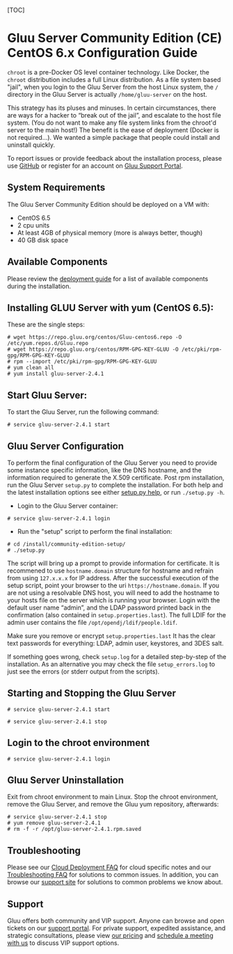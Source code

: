 [TOC]
# Gluu Server Community Edition (CE) CentOS 6.x Configuration Guide

`chroot` is a pre-Docker OS level container technology. Like Docker, the
`chroot` distribution includes a full Linux distribution. As a file
system based "jail", when you login to the Gluu Server from the host
Linux system, the `/` directory in the Gluu Server is actually
`/home/gluu-server` on the host.

This strategy has its pluses and minuses. In certain circumstances,
there are ways for a hacker to “break out of the jail”, and escalate to
the host file system. (You do not want to make any file system links from
the chroot'd server to the main host!) The benefit is the ease of
deployment (Docker is not required...). We wanted a simple package that
people could install and uninstall quickly.

To report issues or provide feedback about the installation process,
please use
[GitHub](https://github.com/GluuFederation/community-edition-setup/issues)
or register for an account on [Gluu Support
Portal](https://support.gluu.org).

## System Requirements

The Gluu Server Community Edition should be deployed on a VM with:

* CentOS 6.5
* 2 cpu units
* At least 4GB of physical memory (more is always better, though)
* 40 GB disk space

## Available Components
Please review the [deployment guide](./index.md#available-components)
for a list of available components during the installation.

## Installing GLUU Server with yum (CentOS 6.5):

These are the single steps:

```
# wget https://repo.gluu.org/centos/Gluu-centos6.repo -O /etc/yum.repos.d/Gluu.repo
# wget https://repo.gluu.org/centos/RPM-GPG-KEY-GLUU -O /etc/pki/rpm-gpg/RPM-GPG-KEY-GLUU
# rpm --import /etc/pki/rpm-gpg/RPM-GPG-KEY-GLUU
# yum clean all
# yum install gluu-server-2.4.1
```

## Start Gluu Server:

To start the Gluu Server, run the following command:

```
# service gluu-server-2.4.1 start
```

## Gluu Server Configuration

To perform the final configuration of the Gluu Server you need to
provide some instance specific information, like the DNS hostname, and
the information required to generate the X.509 certificate. Post rpm
installation, run the Gluu Server `setup.py` to complete the
installation. For both help and the latest installation options see
either [setup.py help](./setup_py.md), or run `./setup.py -h`.

* Login to the Gluu Server container:

```
# service gluu-server-2.4.1 login
```

* Run the "setup" script to perform the final installation:

```
# cd /install/community-edition-setup/
# ./setup.py
```

The script will bring up a prompt to provide information for certificate. It is recommened to use 
`hostname.domain` structure for hostname and refrain from using `127.x.x.x` 
for IP address. After the successful execution of the setup script, point your browser
to the uri `https://hostname.domain`. If you are not using a resolvable DNS host, 
you will need to add the hostname to your hosts file on the server which is running your browser. 
Login with the default user name “admin”,
and the LDAP password printed back in the confirmation (also contained
in `setup.properties.last`). The full LDIF for the admin user contains
the file `/opt/opendj/ldif/people.ldif`.

Make sure you remove or encrypt `setup.properties.last` It has the clear
text passwords for everything: LDAP, admin user, keystores, and 3DES
salt.

If something goes wrong, check `setup.log` for a detailed step-by-step
of the installation. As an alternative you may check the file
`setup_errors.log` to just see the errors (or stderr output from the
scripts).

<!--
If you want to script the installation of the Gluu Server, user the `-f`
option or just save the properties file as `setup.properties` and it
will be automatically detected. Also use the `-n` option to suppress the
interactive confirmation to proceed. For example, to re-run the last
installation:

`./setup.py -n -f setup.properties.last`
-->

## Starting and Stopping the Gluu Server

```
# service gluu-server-2.4.1 start

# service gluu-server-2.4.1 stop
```

## Login to the chroot environment

```
# service gluu-server-2.4.1 login
```

## Gluu Server Uninstallation

Exit from chroot environment to main Linux. Stop the chroot environment,
remove the Gluu Server, and remove the Gluu yum repository, afterwards:

```
# service gluu-server-2.4.1 stop
# yum remove gluu-server-2.4.1
# rm -f -r /opt/gluu-server-2.4.1.rpm.saved
```


<!--
or 

`# rpm -e gluu-server24-Repo-2.0-0.el6.x86_64`
-->

## Troubleshooting

Please see our [Cloud Deployment FAQ](../../faq/cloud-faq.md) for cloud
specific notes and our [Troubleshooting
FAQ](../../faq/troubleshooting.md) for solutions to common issues. In
addition, you can browse our [support site](https://support.gluu.org)
for solutions to common problems we know about.

## Support
Gluu offers both community and VIP support. Anyone can browse and open
tickets on our [support portal](http://support.gluu.org). For private
support, expedited assistance, and strategic consultations, please view
[our pricing](http://gluu.org/pricing) and [schedule a meeting with
us](http://gluu.org/booking) to discuss VIP support options.

